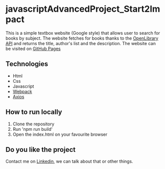 # javascriptAdvancedProject_Start2Impact
This is a simple textbox website (Google style) that allows user to search for books by subject. The website fetches for books 
thanks to the [OpenLibrary API](https://openlibrary.org/) and returns the title, author's list and the description.
The website can be visited on [GitHub Pages](https://raoulpicconi.github.io/javascriptAdvancedProject_Start2Impact/)

## Technologies
* Html
* Css
* Javascript
* [Webpack](https://webpack.js.org/)
* [Axios](https://axios-http.com/)

## How to run locally
1. Clone the repository
2. Run 'npm run build'
3. Open the index.html on your favourite browser

## Do you like the project
Contact me on [Linkedin](https://www.linkedin.com/in/raoul-picconi), 
we can talk about that or other things.